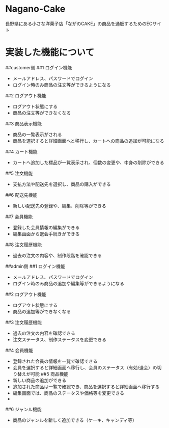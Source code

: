 # Nagano-Cake
  ⻑野県にある⼩さな洋菓⼦店「ながのCAKE」の商品を通販するためのECサイト


# 実装した機能について

##customer側
##1 ログイン機能
* メールアドレス、パスワードでログイン
* ログイン時のみ商品の注文等ができるようになる

##2 ログアウト機能
* ログアウト状態にする
* 商品の注文等ができなくなる

##3 商品表示機能
* 商品の一覧表示がされる
* 商品を選択すると詳細画面へと移行し、カートへの商品の追加が可能になる

##4 カート機能
* カートへ追加した標品が一覧表示され、個数の変更や、中身の削除ができる

##5 注文機能
* 支払方法や配送先を選択し、商品の購入ができる

##6 配送先機能
* 新しい配送先の登録や、編集、削除等ができる

##7 会員機能
* 登録した会員情報の編集ができる
* 編集画面から退会手続きができる

##8 注文履歴機能
* 過去の注文の内容や、制作段階を確認できる


##admin側
##1 ログイン機能
* メールアドレス、パスワードでログイン
* ログイン時のみ商品の追加や編集等ができるようになる

##2 ログアウト機能
* ログアウト状態にする
* 商品の追加等ができなくなる

##3 注文履歴機能
* 過去の注文の内容を確認できる
* 注文ステータス、制作ステータスを変更できる

##4 会員機能
* 登録された会員の情報を一覧で確認できる
* 会員を選択すると詳細画面へ移行し、会員のステータス（有効/退会）の切り替えが可能
##5 商品機能
* 新しい商品の追加ができる
* 追加された商品は一覧で確認でき、商品を選択すると詳細画面へ移行する
* 編集画面では、商品のステータスや価格等を変更できる
*

##6 ジャンル機能
* 商品のジャンルを新しく追加できる（ケーキ、キャンディ等）